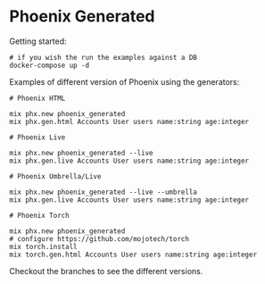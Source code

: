 # Phoenix Generated

Getting started:

    # if you wish the run the examples against a DB
    docker-compose up -d

Examples of different version of Phoenix using the generators:

    # Phoenix HTML

    mix phx.new phoenix_generated
    mix phx.gen.html Accounts User users name:string age:integer

    # Phoenix Live

    mix phx.new phoenix_generated --live
    mix phx.gen.live Accounts User users name:string age:integer

    # Phoenix Umbrella/Live

    mix phx.new phoenix_generated --live --umbrella
    mix phx.gen.live Accounts User users name:string age:integer

    # Phoenix Torch

    mix phx.new phoenix_generated
    # configure https://github.com/mojotech/torch
    mix torch.install
    mix torch.gen.html Accounts User users name:string age:integer

Checkout the branches to see the different versions.
